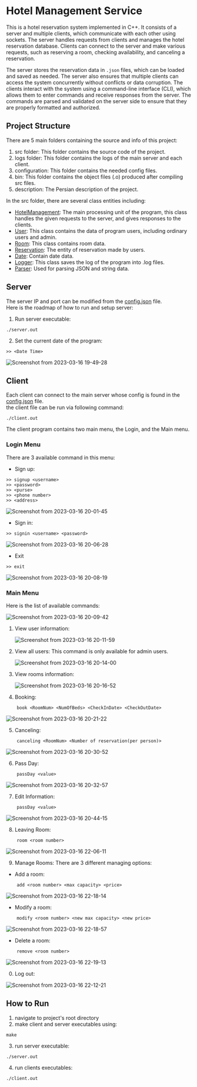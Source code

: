 # Hotel Management Service
This is a hotel reservation system implemented in C++. It consists of a server and multiple clients, which communicate with each other using sockets. 
The server handles requests from clients and manages the hotel reservation database. Clients can connect to the server and make various requests, such as reserving a room, checking availability, and canceling a reservation.

The server stores the reservation data in `.json` files, which can be loaded and saved as needed. The server also ensures that multiple clients can access the system concurrently without conflicts or data corruption.
The clients interact with the system using a command-line interface (CLI), which allows them to enter commands and receive responses from the server. The commands are parsed and validated on the server side to ensure that they are properly formatted and authorized.

## Project Structure
There are 5 main folders containing the source and info of this project:
1. src folder: This folder contains the source code of the project.
2. logs folder: This folder contains the logs of the main server and each client.
3. configuration: This folder contains the needed config files.
4. bin: This folder contains the object files (.o) produced after compiling src files.
5. description: The Persian description of the project.

In the src folder, there are several class entities including:
- [HotelManagement](https://github.com/Hadi-loo/CN_CHomeworks_1/blob/master/src/HotelManagement.hpp): The main processing unit of the program, this class handles the given requests to the server, and gives responses to the clients.
- [User](https://github.com/Hadi-loo/CN_CHomeworks_1/blob/master/src/user.hpp): This class contains the data of program users, including ordinary users and admin.
- [Room](https://github.com/Hadi-loo/CN_CHomeworks_1/blob/master/src/room.hpp): This class contains room data.
- [Reservation](https://github.com/Hadi-loo/CN_CHomeworks_1/blob/master/src/reservation.hpp): The entity of reservation made by users.
- [Date](https://github.com/Hadi-loo/CN_CHomeworks_1/blob/master/src/date.hpp): Contain date data.
- [Logger](https://github.com/Hadi-loo/CN_CHomeworks_1/blob/master/src/logger.hpp): This class saves the log of the program into .log files.
- [Parser](https://github.com/Hadi-loo/CN_CHomeworks_1/blob/master/src/parser.hpp): Used for parsing JSON and string data.

## Server
  The server IP and port can be modified from the [config.json](https://github.com/Hadi-loo/CN_CHomeworks_1/blob/master/configuration/config.json) file.   
  Here is the roadmap of how to run and setup server:
  1. Run server executable:
```text
./server.out
```   
2. Set the current date of the program:
```text
>> <Date Time>
```   
![Screenshot from 2023-03-16 19-49-28](https://user-images.githubusercontent.com/88896798/225685255-77bbe439-89da-486d-b173-4b738ac4c066.png)


## Client
Each client can connect to the main server whose config is found in the [config.json](https://github.com/Hadi-loo/CN_CHomeworks_1/blob/master/configuration/config.json) file.   
the client file can be run via following command:
```
./client.out
```
The client program contains two main menu, the Login, and the Main menu.

### Login Menu
There are 3 available command in this menu:
- Sign up:
```
>> signup <username>
>> <password>
>> <purse>
>> <phone number>
>> <address>
```
![Screenshot from 2023-03-16 20-01-45](https://user-images.githubusercontent.com/88896798/225689475-cf5b1c0c-f467-4c95-81bc-18287b73a6aa.png)

- Sign in:
```
>> signin <username> <password>
```
![Screenshot from 2023-03-16 20-06-28](https://user-images.githubusercontent.com/88896798/225689822-d4eb214f-e03c-466f-9fec-88a66f4a8692.png)

- Exit
```
>> exit
```
![Screenshot from 2023-03-16 20-08-19](https://user-images.githubusercontent.com/88896798/225690282-86fa08d8-320e-4587-b4d5-3897da123717.png)


### Main Menu

Here is the list of available commands:   

![Screenshot from 2023-03-16 20-09-42](https://user-images.githubusercontent.com/88896798/225705341-2fa5fb5d-92f1-4337-b0d2-edf37d9c11df.png)
   
1. View user information:   
    
    ![Screenshot from 2023-03-16 20-11-59](https://user-images.githubusercontent.com/88896798/225705492-b7852584-c812-4600-a2e4-dffbb88721c2.png)

2. View all users:
  This command is only available for admin users.   
  
   ![Screenshot from 2023-03-16 20-14-00](https://user-images.githubusercontent.com/88896798/225705673-f3c18dde-55ba-4528-abc1-df91a08c4ff2.png)

3. View rooms information:   
   
    ![Screenshot from 2023-03-16 20-16-52](https://user-images.githubusercontent.com/88896798/225706305-bf9e2a42-4519-464b-a8d6-c6c1986b552f.png)

4. Booking:

```text
    book <RoomNum> <NumOfBeds> <CheckInDate> <CheckOutDate>
```

   ![Screenshot from 2023-03-16 20-21-22](https://user-images.githubusercontent.com/88896798/225707776-c6b41368-86b1-4295-a0be-237bc909578f.png)

5. Canceling:

```text
    canceling <RoomNum> <Number of reservation(per person)>
```
   ![Screenshot from 2023-03-16 20-30-52](https://user-images.githubusercontent.com/88896798/225708521-a6d1efa3-d27a-4457-8496-d574f96d9bca.png)

6. Pass Day:
```text
    passDay <value>
```

  ![Screenshot from 2023-03-16 20-32-57](https://user-images.githubusercontent.com/88896798/225708826-56389501-03a5-4d8a-a403-74331728597d.png)
  
7. Edit Information:
```text
    passDay <value>
```

  ![Screenshot from 2023-03-16 20-44-15](https://user-images.githubusercontent.com/88896798/225709344-1046d106-5ba3-4771-9910-79d6c3cff49c.png)


8. Leaving Room:
```text
    room <room number>
```
   
   ![Screenshot from 2023-03-16 22-06-11](https://user-images.githubusercontent.com/88896798/225720235-76ffa0cc-5732-43be-8114-bfb8e32acf03.png)


9. Manage Rooms:
There are 3 different managing options:
- Add a room:
```text
    add <room number> <max capacity> <price>
```

![Screenshot from 2023-03-16 22-18-14](https://user-images.githubusercontent.com/88896798/225723263-326b57b7-c352-4e07-b08c-30c760f80ab6.png)


- Modify a room:
```text
    modify <room number> <new max capacity> <new price>
```

![Screenshot from 2023-03-16 22-18-57](https://user-images.githubusercontent.com/88896798/225723274-cd828c31-c895-4021-b269-1c2bfab30d87.png)


- Delete a room:
```text
    remove <room number>
```   

![Screenshot from 2023-03-16 22-19-13](https://user-images.githubusercontent.com/88896798/225723301-dd2b4566-9e32-4bf3-80d9-bebbc38de6ed.png)



0. Log out:  

![Screenshot from 2023-03-16 22-12-21](https://user-images.githubusercontent.com/88896798/225721528-5bee1291-e5a4-4b1d-9dbe-ec0e29280c2b.png)



## How to Run
1. navigate to project's root directory
2. make client and server executables using:
```text
make
```
3. run server executable:
```text
./server.out
```
4. run clients executables:
```text
./client.out
```
